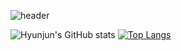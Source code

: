 ![header](https://capsule-render.vercel.app/api?type=waving&color=auto&height=200&section=header&text=B's&nbsp;GitHub&fontSize=90)

![Hyunjun's GitHub stats](https://github-readme-stats.vercel.app/api?username=seohyunjun&theme=dark)
[![Top Langs](https://github-readme-stats.vercel.app/api/top-langs/?username=seohyunjun&langs_count=8)](https://github.com/seohyunjun/github-readme-stats)
<!--
**seohyunjun/seohyunjun** is a ✨ _special_ ✨ repository because its `README.md` (this file) appears on your GitHub profile.

Here are some ideas to get you started:

- 🔭 I’m currently working on ...
- 🌱 I’m currently learning ...
- 👯 I’m looking to collaborate on ...
- 🤔 I’m looking for help with ...
- 💬 Ask me about ...
- 📫 How to reach me: ...
- 😄 Pronouns: ...
- ⚡ Fun fact: ...
-->
